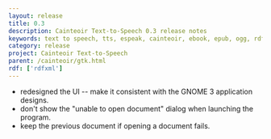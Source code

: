 ```yaml
---
layout: release
title: 0.3
description: Cainteoir Text-to-Speech 0.3 release notes
keywords: text to speech, tts, espeak, cainteoir, ebook, epub, ogg, rdf, metadata, gnome, gtk
category: release
project: Cainteoir Text-to-Speech
parent: /cainteoir/gtk.html
rdf: ['rdfxml']
---
```


*  redesigned the UI -- make it consistent with the GNOME 3 application designs.
*  don't show the "unable to open document" dialog when launching the program.
*  keep the previous document if opening a document fails.
